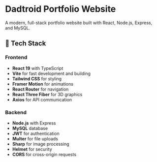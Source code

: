 # Dadtroid Portfolio Website

A modern, full-stack portfolio website built with React, Node.js, Express, and MySQL.

## 🚀 Tech Stack

### Frontend

- **React 19** with TypeScript
- **Vite** for fast development and building
- **Tailwind CSS** for styling
- **Framer Motion** for animations
- **React Router** for navigation
- **React Three Fiber** for 3D graphics
- **Axios** for API communication

### Backend

- **Node.js** with Express
- **MySQL** database
- **JWT** for authentication
- **Multer** for file uploads
- **Sharp** for image processing
- **Helmet** for security
- **CORS** for cross-origin requests
